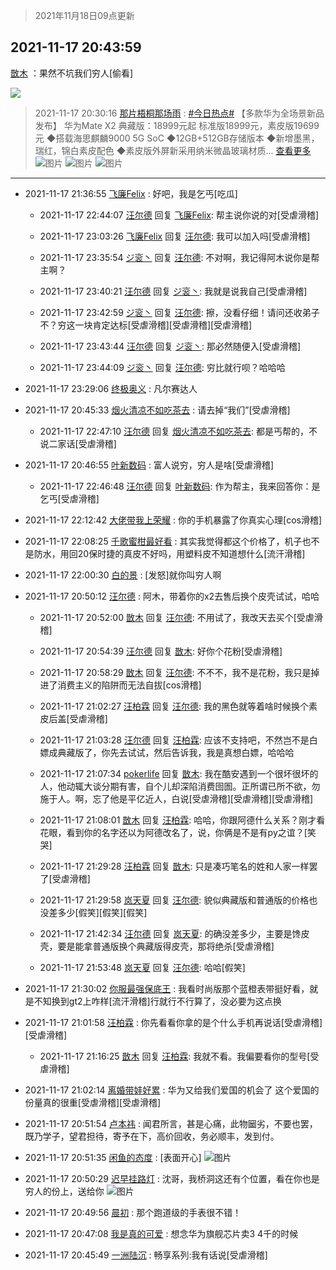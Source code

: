> 2021年11月18日09点更新
<link rel="stylesheet" href="https://cdn.jsdelivr.net/gh/taotie6/sampleJSON@main/css/photo_show.css">
<meta name="referrer" content="no-referrer" />


 ## 2021-11-17 20:43:59 

 [㪚木](https://www.coolapk.com/feed/31539323?shareKey=NTkwMjJjYmJlYjEwNjE5NGZmOTg~) ：果然不坑我们穷人[偷看] 

<div class="album">
<img class="img-item" src="https://image.coolapk.com/feed/2021/0604/09/3142203_cc75c90b_1482_4911@300x300.gif" />
</div>

> 2021-11-17 20:30:16 
> [那片梧桐那场雨](https://www.coolapk.com/feed/31539021?shareKey=ZDZmZWMxMTZiNDM2NjE5NGZmOTg~) : <a class="feed-link-tag" href="/t/今日热点?type=0">#今日热点#</a> 【多款华为全场景新品发布】  华为Mate X2 典藏版：18999元起 标准版18999元，素皮版19699元 ◆搭载海思麒麟9000 5G SoC ◆12GB+512GB存储版本 ◆新增墨黑，瑞红，锦白素皮配色 ◆素皮版外屏新采用纳米微晶玻璃材质... <a href="">查看更多</a> 
![图片](https://image.coolapk.com/feed/2021/1117/20/1080570_b80a21c1_2213_4819@806x8000.jpeg)
![图片](https://image.coolapk.com/feed/2021/1117/20/1080570_39cfba30_2213_4821@2094x960.jpeg)
![图片](https://image.coolapk.com/feed/2021/1117/20/1080570_11868ff3_2213_4823@2094x960.jpeg)

 ------- 

- 2021-11-17 21:36:55 [飞廉Felix](uid=900024) : 好吧，我是乞丐[吃瓜] 

    - 2021-11-17 22:44:07 [汪尔德](uid=1595236) 回复 [飞廉Felix](uid=900024): 帮主说你说的对[受虐滑稽] 

    - 2021-11-17 23:03:26 [飞廉Felix](uid=900024) 回复 [汪尔德](uid=1595236): 我可以加入吗[受虐滑稽] 

    - 2021-11-17 23:35:54 [ジ衮丶](uid=494451) 回复 [汪尔德](uid=1595236): 不对啊，我记得阿木说你是帮主啊？ 

    - 2021-11-17 23:40:21 [汪尔德](uid=1595236) 回复 [ジ衮丶](uid=494451): 我就是说我自己[受虐滑稽] 

    - 2021-11-17 23:42:59 [ジ衮丶](uid=494451) 回复 [汪尔德](uid=1595236): 擦，没看仔细！请问还收弟子不？穷这一块肯定达标[受虐滑稽][受虐滑稽][受虐滑稽] 

    - 2021-11-17 23:43:44 [汪尔德](uid=1595236) 回复 [ジ衮丶](uid=494451): 那必然随便入[受虐滑稽] 

    - 2021-11-17 23:44:09 [ジ衮丶](uid=494451) 回复 [汪尔德](uid=1595236): 穷比就行呗？哈哈哈 

- 2021-11-17 23:29:06 [终极奥义](uid=5943895) : 凡尔赛达人 

- 2021-11-17 20:45:33 [烟火清凉不如吃茶去](uid=4279524) : 请去掉“我们”[受虐滑稽] 

    - 2021-11-17 22:47:10 [汪尔德](uid=1595236) 回复 [烟火清凉不如吃茶去](uid=4279524): 都是丐帮的，不说二家话[受虐滑稽] 

- 2021-11-17 20:46:55 [叶新数码](uid=4087136) : 富人说穷，穷人是啥[受虐滑稽] 

    - 2021-11-17 22:46:48 [汪尔德](uid=1595236) 回复 [叶新数码](uid=4087136): 作为帮主，我来回答你：是乞丐[受虐滑稽] 

- 2021-11-17 22:12:42 [大佬带我上荣耀](uid=3016539) : 你的手机暴露了你真实心理[cos滑稽] 

- 2021-11-17 22:08:25 [千歌蜜柑最好看](uid=1256624) : 其实我觉得都这个价格了，机子也不是防水，用回20保时捷的真皮不好吗，用塑料皮不知道想什么[流汗滑稽] 

- 2021-11-17 22:00:30 [白的景](uid=8774084) : [发怒]就你叫穷人啊 

- 2021-11-17 20:50:12 [汪尔德](uid=1595236) : 阿木，带着你的x2去售后换个皮壳试试，哈哈 

    - 2021-11-17 20:52:00 [㪚木](uid=1081091) 回复 [汪尔德](uid=1595236): 不用试了，我改天去买个[受虐滑稽] 

    - 2021-11-17 20:54:39 [汪尔德](uid=1595236) 回复 [㪚木](uid=1081091): 好你个花粉[受虐滑稽] 

    - 2021-11-17 20:58:29 [㪚木](uid=1081091) 回复 [汪尔德](uid=1595236): 不不不，我不是花粉，我只是掉进了消费主义的陷阱而无法自拔[cos滑稽] 

    - 2021-11-17 21:02:27 [汪柏霖](uid=3653976) 回复 [汪尔德](uid=1595236): 我的黑色就等着啥时候换个素皮后盖[受虐滑稽] 

    - 2021-11-17 21:03:28 [汪尔德](uid=1595236) 回复 [汪柏霖](uid=3653976): 应该不支持吧，不然岂不是白嫖成典藏版了，你先去试试，然后告诉我，我是真想白嫖，哈哈哈 

    - 2021-11-17 21:07:34 [pokerlife](uid=575409) 回复 [㪚木](uid=1081091): 我在酷安遇到一个很坏很坏的人，他动辄大谈分期有害，自个儿却深陷消费囹圄。正所谓已所不欲，勿施于人。啊，忘了他是平亿近人，白说[受虐滑稽][受虐滑稽][受虐滑稽] 

    - 2021-11-17 21:08:01 [㪚木](uid=1081091) 回复 [汪柏霖](uid=3653976): 哈哈，你跟阿德什么关系？刚才看花眼，看到你的名字还以为阿德改名了，说，你俩是不是有py之谊？[笑哭] 

    - 2021-11-17 21:29:28 [汪柏霖](uid=3653976) 回复 [㪚木](uid=1081091): 只是凑巧笔名的姓和人家一样罢了[受虐滑稽] 

    - 2021-11-17 21:29:58 [岚天夏](uid=1974131) 回复 [汪尔德](uid=1595236): 貌似典藏版和普通版的价格也没差多少[假笑][假笑][假笑] 

    - 2021-11-17 21:42:34 [汪尔德](uid=1595236) 回复 [岚天夏](uid=1974131): 的确没差多少，主要是馋皮壳，要是能拿普通版换个典藏版得皮壳，那将绝杀[受虐滑稽] 

    - 2021-11-17 21:53:48 [岚天夏](uid=1974131) 回复 [汪尔德](uid=1595236): 哈哈[假笑] 

- 2021-11-17 21:30:02 [你服最强保底王](uid=3268736) : 我看时尚版那个蓝橙表带挺好看，就是不知换到gt2上咋样[流汗滑稽]行就行不行算了，没必要为这点换 

- 2021-11-17 21:01:58 [汪柏霖](uid=3653976) : 你先看看你拿的是个什么手机再说话[受虐滑稽][受虐滑稽] 

    - 2021-11-17 21:16:25 [㪚木](uid=1081091) 回复 [汪柏霖](uid=3653976): 我就不看。我偏要看你的型号[受虐滑稽] 

- 2021-11-17 21:02:14 [离婚带娃好累](uid=8385282) : 华为又给我们爱国的机会了 这个爱国的份量真的很重[受虐滑稽][受虐滑稽] 

- 2021-11-17 20:51:54 [卢本祎](uid=2851774) : 闻君所言，甚是心痛，此物圙劣，不要也罢，既乃学子，望君担待，寄予在下，高价回收，务必顺丰，发到付。 

- 2021-11-17 20:51:35 [闲鱼的态度](uid=3298233) : [表面开心] ![图片](https://image.coolapk.com/feed/2020/0428/13/3105751_00fb9000_3520_9924@192x303.gif)

- 2021-11-17 20:50:29 [迟早挂路灯](uid=874366) : 沈哥，我桥洞这还有个位置，看在你也是穷人的份上，送给你 ![图片](https://image.coolapk.com/feed/2021/1117/20/874366_39de7518_3429_0213@1080x1440.jpeg)

- 2021-11-17 20:49:56 [晨初](uid=1179614) : 那个跑道级的手表很不错！ 

- 2021-11-17 20:47:08 [我是真的可爱](uid=731138) : 想念华为旗舰芯片卖3  4千的时候 

- 2021-11-17 20:45:49 [一洲陆沉](uid=889471) : 畅享系列:我有话说[受虐滑稽] 

